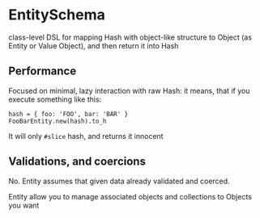 # EntitySchema
class-level DSL for mapping Hash with object-like structure to Object (as Entity or Value Object), and then return it into Hash

## Performance

Focused on minimal, lazy interaction with raw Hash:
it means, that if you execute something like this:
```
hash = { foo: 'FOO', bar: 'BAR' }
FooBarEntity.new(hash).to_h
```
It will only `#slice` hash, and returns it innocent

## Validations, and coercions

No.
Entity assumes that given data already validated and coerced.

Entity allow you to manage associated objects and collections to Objects you want
